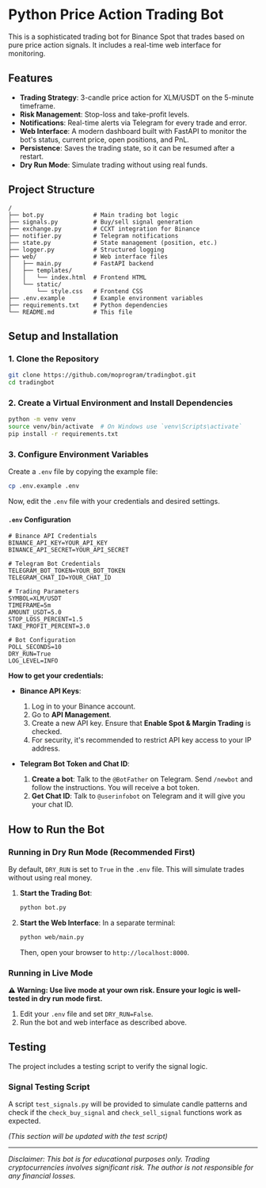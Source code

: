 # Python Price Action Trading Bot

This is a sophisticated trading bot for Binance Spot that trades based on pure price action signals. It includes a real-time web interface for monitoring.

## Features

- **Trading Strategy**: 3-candle price action for XLM/USDT on the 5-minute timeframe.
- **Risk Management**: Stop-loss and take-profit levels.
- **Notifications**: Real-time alerts via Telegram for every trade and error.
- **Web Interface**: A modern dashboard built with FastAPI to monitor the bot's status, current price, open positions, and PnL.
- **Persistence**: Saves the trading state, so it can be resumed after a restart.
- **Dry Run Mode**: Simulate trading without using real funds.

## Project Structure

```
/
├── bot.py              # Main trading bot logic
├── signals.py          # Buy/sell signal generation
├── exchange.py         # CCXT integration for Binance
├── notifier.py         # Telegram notifications
├── state.py            # State management (position, etc.)
├── logger.py           # Structured logging
├── web/                # Web interface files
│   ├── main.py         # FastAPI backend
│   ├── templates/
│   │   └── index.html  # Frontend HTML
│   └── static/
│       └── style.css   # Frontend CSS
├── .env.example        # Example environment variables
├── requirements.txt    # Python dependencies
└── README.md           # This file
```

## Setup and Installation

### 1. Clone the Repository

```bash
git clone https://github.com/moprogram/tradingbot.git
cd tradingbot
```

### 2. Create a Virtual Environment and Install Dependencies

```bash
python -m venv venv
source venv/bin/activate  # On Windows use `venv\Scripts\activate`
pip install -r requirements.txt
```

### 3. Configure Environment Variables

Create a `.env` file by copying the example file:

```bash
cp .env.example .env
```

Now, edit the `.env` file with your credentials and desired settings.

#### `.env` Configuration

```
# Binance API Credentials
BINANCE_API_KEY=YOUR_API_KEY
BINANCE_API_SECRET=YOUR_API_SECRET

# Telegram Bot Credentials
TELEGRAM_BOT_TOKEN=YOUR_BOT_TOKEN
TELEGRAM_CHAT_ID=YOUR_CHAT_ID

# Trading Parameters
SYMBOL=XLM/USDT
TIMEFRAME=5m
AMOUNT_USDT=5.0
STOP_LOSS_PERCENT=1.5
TAKE_PROFIT_PERCENT=3.0

# Bot Configuration
POLL_SECONDS=10
DRY_RUN=True
LOG_LEVEL=INFO
```

**How to get your credentials:**

- **Binance API Keys**:
  1. Log in to your Binance account.
  2. Go to **API Management**.
  3. Create a new API key. Ensure that **Enable Spot & Margin Trading** is checked.
  4. For security, it's recommended to restrict API key access to your IP address.

- **Telegram Bot Token and Chat ID**:
  1. **Create a bot**: Talk to the `@BotFather` on Telegram. Send `/newbot` and follow the instructions. You will receive a bot token.
  2. **Get Chat ID**: Talk to `@userinfobot` on Telegram and it will give you your chat ID.

## How to Run the Bot

### Running in Dry Run Mode (Recommended First)

By default, `DRY_RUN` is set to `True` in the `.env` file. This will simulate trades without using real money.

1.  **Start the Trading Bot**:
    ```bash
    python bot.py
    ```

2.  **Start the Web Interface**:
    In a separate terminal:
    ```bash
    python web/main.py
    ```
    Then, open your browser to `http://localhost:8000`.

### Running in Live Mode

**⚠️ Warning: Use live mode at your own risk. Ensure your logic is well-tested in dry run mode first.**

1.  Edit your `.env` file and set `DRY_RUN=False`.
2.  Run the bot and web interface as described above.

## Testing

The project includes a testing script to verify the signal logic.

### Signal Testing Script

A script `test_signals.py` will be provided to simulate candle patterns and check if the `check_buy_signal` and `check_sell_signal` functions work as expected.

*(This section will be updated with the test script)*

---

*Disclaimer: This bot is for educational purposes only. Trading cryptocurrencies involves significant risk. The author is not responsible for any financial losses.*
